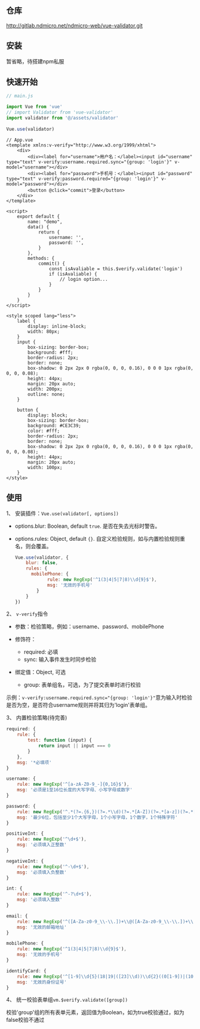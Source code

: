 ## 仓库

http://gitlab.ndmicro.net/ndmicro-web/vue-validator.git

## 安装

暂省略，待搭建npm私服

## 快速开始

```javascript
// main.js

import Vue from 'vue'
// import Validator from 'vue-validator'
import validator from '@/assets/validator'
 
Vue.use(validator)
```



```vue
// App.vue
<template xmlns:v-verify="http://www.w3.org/1999/xhtml">
    <div>
        <div><label for="username">用户名：</label><input id="username" type="text" v-verify:username.required.sync="{group: 'login'}" v-model="username"></div>
        <div><label for="password">手机号：</label><input id="password" type="text" v-verify:password.required="{group: 'login'}" v-model="password"></div>
        <button @click="commit">登录</button>
    </div>
</template>

<script>
    export default {
        name: "demo",
        data() {
            return {
                username: '',
                password: '',
            }
        },
        methods: {
            commit() {
                const isAvaliable = this.$verify.validate('login')
                if (isAvaliable) {
                    // login option...
                }
            }
        }
    }
</script>

<style scoped lang="less">
    label {
        display: inline-block;
        width: 80px;
    }
    input {
        box-sizing: border-box;
        background: #fff;
        border-radius: 2px;
        border: none;
        box-shadow: 0 2px 2px 0 rgba(0, 0, 0, 0.16), 0 0 0 1px rgba(0, 0, 0, 0.08);
        height: 44px;
        margin: 20px auto;
        width: 200px;
        outline: none;
    }

    button {
        display: block;
        box-sizing: border-box;
        background: #CE3C39;
        color: #fff;
        border-radius: 2px;
        border: none;
        box-shadow: 0 2px 2px 0 rgba(0, 0, 0, 0.16), 0 0 0 1px rgba(0, 0, 0, 0.08);
        height: 44px;
        margin: 20px auto;
        width: 100px;
    }
</style>
```

## 使用

1、 安装插件：`Vue.use(validator[, options])`

- options.blur: Boolean, default `true`. 是否在失去光标时警告。

- options.rules: Object, default `{}`. 自定义检验规则，如与内置检验规则重名，则会覆盖。

  ```javascript
  Vue.use(validator, {
      blur: false,
      rules: {
      	mobilePhone: {
              rule: new RegExp('^1(3|4|5|7|8)\\d{9}$'),
              msg: '无效的手机号'
          }
      }
  })
  ```

2、 `v-verify`指令

- 参数：检验策略，例如：username、password、mobilePhone

- 修饰符：
  - required: 必填
  - sync: 输入事件发生时同步检验

- 绑定值：Object, 可选
  - group: 表单组名，可选，为了提交表单时进行校验

示例：`v-verify:username.required.sync="{group: 'login'}"`意为输入时检验是否为空，是否符合username规则并将其归为'login'表单组。

3、 内置检验策略(待完善)

  ```javascript
  required: {
      rule: {
          test: function (input) {
              return input || input === 0
          }
      },
      msg: '*必填项'
  }
  
  username: {
      rule: new RegExp('^[a-zA-Z0-9_-]{0,16}$'),
      msg: '必须是1至16位长度的大写字母、小写字母或数字'
  }
  
  password: {
      rule: new RegExp('^.*(?=.{6,})(?=.*\\d)(?=.*[A-Z])(?=.*[a-z])(?=.*[!@#$%^&*? ]).*$'),
      msg: '最少6位，包括至少1个大写字母，1个小写字母，1个数字，1个特殊字符'
  }
  
  positiveInt: {
      rule: new RegExp('^\d+$'),
      msg: '必须填入正整数'
  }
  
  negativeInt: {
      rule: new RegExp('^-\d+$'),
      msg: '必须填入负整数'
  }
  
  int: {
      rule: new RegExp('^-?\d+$'),
      msg: '必须填入整数'
  }
  
  email: {
      rule: new RegExp('^([A-Za-z0-9_\\-\\.])+\\@([A-Za-z0-9_\\-\\.])+\\.([A-Za-z]{2,4})$'),
      msg: '无效的邮箱地址'
  }
  
  mobilePhone: {
      rule: new RegExp('^1(3|4|5|7|8)\\d{9}$'),
      msg: '无效的手机号'
  }
  
  identifyCard: {
      rule: new RegExp('^[1-9]\\d{5}(18|19|([23]\\d))\\d{2}((0[1-9])|(10|11|12))(([0-2][1-9])|10|20|30|31)\\d{3}[0-9Xx]$'),
      msg: '无效的身份证号'
  }
  ```

4、 统一校验表单组`vm.$verify.validate([group])`

   校验'group'组的所有表单元素，返回值为Boolean，如为true校验通过，如为false校验不通过





